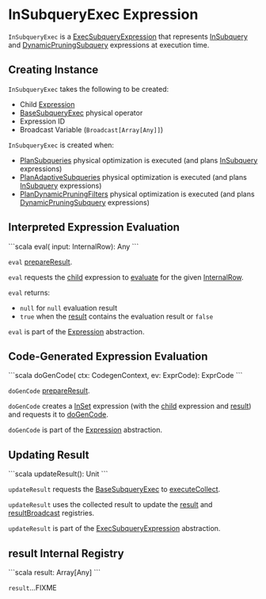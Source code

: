 # InSubqueryExec Expression

`InSubqueryExec` is a [ExecSubqueryExpression](ExecSubqueryExpression.md) that represents [InSubquery](InSubquery.md) and [DynamicPruningSubquery](DynamicPruningSubquery.md) expressions at execution time.

## Creating Instance

`InSubqueryExec` takes the following to be created:

* <span id="child"> Child [Expression](Expression.md)
* <span id="plan"> [BaseSubqueryExec](../physical-operators/BaseSubqueryExec.md) physical operator
* <span id="exprId"> Expression ID
* <span id="resultBroadcast"> Broadcast Variable (`Broadcast[Array[Any]]`)

`InSubqueryExec` is created when:

* [PlanSubqueries](../physical-optimizations/PlanSubqueries.md) physical optimization is executed (and plans [InSubquery](InSubquery.md) expressions)
* [PlanAdaptiveSubqueries](../physical-optimizations/PlanAdaptiveSubqueries.md) physical optimization is executed (and plans [InSubquery](InSubquery.md) expressions)
* [PlanDynamicPruningFilters](../physical-optimizations/PlanDynamicPruningFilters.md) physical optimization is executed (and plans [DynamicPruningSubquery](DynamicPruningSubquery.md) expressions)

## Interpreted Expression Evaluation

<span id="eval">
```scala
eval(
  input: InternalRow): Any
```

`eval` [prepareResult](#prepareResult).

`eval` requests the [child](#child) expression to [evaluate](Expression.md#eval) for the given [InternalRow](../spark-sql-InternalRow.md).

`eval` returns:

* `null` for `null` evaluation result
* `true` when the [result](#result) contains the evaluation result or `false`

`eval` is part of the [Expression](Expression.md#eval) abstraction.

## Code-Generated Expression Evaluation

<span id="doGenCode">
```scala
doGenCode(
  ctx: CodegenContext,
  ev: ExprCode): ExprCode
```

`doGenCode` [prepareResult](#prepareResult).

`doGenCode` creates a [InSet](InSet.md) expression (with the [child](#child) expression and [result](#result)) and requests it to [doGenCode](Expression.md#doGenCode).

`doGenCode` is part of the [Expression](Expression.md#doGenCode) abstraction.

## Updating Result

<span id="updateResult">
```scala
updateResult(): Unit
```

`updateResult` requests the [BaseSubqueryExec](#plan) to [executeCollect](../physical-operators/SparkPlan.md#executeCollect).

`updateResult` uses the collected result to update the [result](#result) and [resultBroadcast](#resultBroadcast) registries.

`updateResult` is part of the [ExecSubqueryExpression](ExecSubqueryExpression.md#updateResult) abstraction.

## result Internal Registry

<span id="result">
```scala
result: Array[Any]
```

`result`...FIXME
